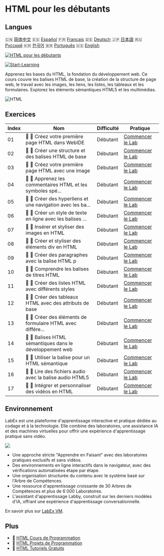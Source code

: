 # HTML pour les débutants

## Langues

🇨🇳 [简体中文](README_zh.md) 🇪🇸 [Español](README_es.md) 🇫🇷 [Français](README_fr.md) 🇩🇪 [Deutsch](README_de.md) 🇯🇵 [日本語](README_ja.md) 🇷🇺 [Русский](README_ru.md) 🇰🇷 [한국어](README_ko.md) 🇧🇷 [Português](README_pt.md) 🇺🇸 [English](README.md) 

[![HTML pour les débutants](https://cover-creator.labex.io/html-for-beginners.png?lang=fr)](https://labex.io/fr/courses/html-for-beginners)

[![Start-Learning](https://img.shields.io/badge/Start-Learning-whitesmoke?style=for-the-badge)](https://labex.io/fr/courses/html-for-beginners)

Apprenez les bases du HTML, la fondation du développement web. Ce cours couvre les balises HTML de base, la création de la structure de page web, le travail avec les images, les liens, les listes, les tableaux et les formulaires. Explorez les éléments sémantiques HTML5 et les multimédias.

![HTML](https://img.shields.io/badge/HTML-whitesmoke?style=for-the-badge&logo=html)


## Exercices

|   Index | Nom                                                         | Difficulté   | Pratique                                                                                                                                         |
|---------|-------------------------------------------------------------|--------------|--------------------------------------------------------------------------------------------------------------------------------------------------|
|      01 | 📖 🔵 Créez votre première page HTML dans WebIDE            | Débutant     | <a target='_blank' href='https://labex.io/fr/tutorials/html-create-your-first-html-page-in-webide-451041'>Commencer le Lab</a>                   |
|      02 | 📖 🔵 Créer une structure et des balises HTML de base       | Débutant     | <a target='_blank' href='https://labex.io/fr/tutorials/css-create-basic-html-structure-and-tags-451029'>Commencer le Lab</a>                     |
|      03 | 📖 🔵 Créez votre première page HTML avec une image         | Débutant     | <a target='_blank' href='https://labex.io/fr/tutorials/javascript-create-your-first-html-page-with-image-451042'>Commencer le Lab</a>            |
|      04 | 📖 🔵 Apprenez les commentaires HTML et les symboles spé... | Débutant     | <a target='_blank' href='https://labex.io/fr/tutorials/html-learn-html-comments-and-special-symbols-451065'>Commencer le Lab</a>                 |
|      05 | 📖 🔵 Créer des hyperliens et une navigation avec les ba... | Débutant     | <a target='_blank' href='https://labex.io/fr/tutorials/javascript-create-hyperlinks-and-navigation-with-html-a-tags-451037'>Commencer le Lab</a> |
|      06 | 📖 🔵 Créer un style de texte en ligne avec les balises ... | Débutant     | <a target='_blank' href='https://labex.io/fr/tutorials/javascript-create-inline-text-styling-with-span-tags-in-html-451038'>Commencer le Lab</a> |
|      07 | 📖 🔵 Insérer et styliser des images en HTML                | Débutant     | <a target='_blank' href='https://labex.io/fr/tutorials/html-insert-and-style-images-in-html-452362'>Commencer le Lab</a>                         |
|      08 | 📖 🔵 Créer et styliser des éléments div en HTML            | Débutant     | <a target='_blank' href='https://labex.io/fr/tutorials/javascript-create-and-style-div-elements-in-html-451028'>Commencer le Lab</a>             |
|      09 | 📖 🔵 Créer des paragraphes avec la balise HTML p           | Débutant     | <a target='_blank' href='https://labex.io/fr/tutorials/html-create-paragraphs-with-html-p-tag-451039'>Commencer le Lab</a>                       |
|      10 | 📖 🔵 Comprendre les balises de titres HTML                 | Débutant     | <a target='_blank' href='https://labex.io/fr/tutorials/javascript-understand-html-heading-tags-451082'>Commencer le Lab</a>                      |
|      11 | 📖 🔵 Créer des listes HTML avec différents styles          | Débutant     | <a target='_blank' href='https://labex.io/fr/tutorials/css-create-html-lists-with-different-styles-451035'>Commencer le Lab</a>                  |
|      12 | 📖 🔵 Créer des tableaux HTML avec des attributs de base    | Débutant     | <a target='_blank' href='https://labex.io/fr/tutorials/css-create-html-tables-with-basic-attributes-451036'>Commencer le Lab</a>                 |
|      13 | 📖 🔵 Créer des éléments de formulaire HTML avec différe... | Débutant     | <a target='_blank' href='https://labex.io/fr/tutorials/css-create-html-form-elements-with-input-types-451034'>Commencer le Lab</a>               |
|      14 | 📖 🔵 Balises HTML sémantiques dans le développement web    | Débutant     | <a target='_blank' href='https://labex.io/fr/tutorials/css-semantic-html-tags-in-web-development-451083'>Commencer le Lab</a>                    |
|      15 | 📖 🔵 Utiliser la balise <time> pour un HTML sémantique     | Débutant     | <a target='_blank' href='https://labex.io/fr/tutorials/css-use-time-tag-for-semantic-html-451085'>Commencer le Lab</a>                           |
|      16 | 📖 🔵 Lire des fichiers audio avec la balise audio HTML5    | Débutant     | <a target='_blank' href='https://labex.io/fr/tutorials/html-play-audio-files-with-html5-audio-tag-451070'>Commencer le Lab</a>                   |
|      17 | 📖 🔵 Intégrer et personnaliser des vidéos en HTML          | Débutant     | <a target='_blank' href='https://labex.io/fr/tutorials/html-embed-and-customize-video-in-html-451045'>Commencer le Lab</a>                       |

## Environnement

LabEx est une plateforme d'apprentissage interactive et pratique dédiée au codage et à la technologie. Elle combine des laboratoires, une assistance IA et des machines virtuelles pour offrir une expérience d'apprentissage pratique sans vidéo.

![](https://tutorial-screenshot.getvm.io/images/vm-1725247253.png)

- Une approche stricte "Apprendre en Faisant" avec des laboratoires pratiques exclusifs et sans vidéos.
- Des environnements en ligne interactifs dans le navigateur, avec des vérifications automatisées étape par étape.
- Une organisation structurée du contenu avec le système basé sur l'Arbre de Compétences.
- Une ressource d'apprentissage croissante de 30 Arbres de Compétences et plus de 6 000 Laboratoires.
- L'assistant d'apprentissage Labby, construit sur les derniers modèles d'IA, offrant une expérience d'apprentissage conversationnelle.

En savoir plus sur [LabEx VM](https://support.labex.io/using-labex/virtual-machine).

## Plus

- 🔗 [HTML Cours de Programmation](https://github.com/labex-labs/awesome-programming-courses)
- 🔗 [HTML Projets de Programmation](https://github.com/labex-labs/awesome-programming-projects)
- 🔗 [HTML Tutoriels Gratuits](https://github.com/labex-labs/html-free-tutorials)

